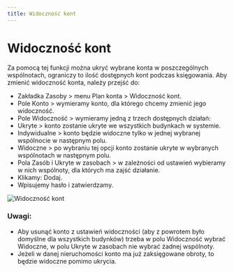 ```yaml
---
title: Widoczność kont
---
```

# Widoczność kont

Za pomocą tej funkcji można ukryć wybrane konta w poszczególnych wspólnotach, ograniczy to ilość dostępnych kont podczas księgowania. Aby zmienić widoczność konta, należy przejść do:

- Zakładka Zasoby > menu Plan konta > Widoczność kont.
- Pole Konto > wymieramy konto, dla którego chcemy zmienić jego widoczność.
- Pole Widoczność > wymieramy jedną z trzech dostępnych działań:
- Ukryte > konto zostanie ukryte we wszystkich budynkach w systemie.
- Indywidualne > konto będzie widoczne tylko w jednej wybranej wspólnocie w następnym polu.
- Widoczne > po wybraniu tej opcji konto zostanie ukryte w wybranych wspólnotach w następnym polu.
- Pola Zasób i Ukryte w zasobach > w zależności od ustawień wybieramy w nich wspólnoty, dla których ma zajść działanie.
- Klikamy: Dodaj.
- Wpisujemy hasło i zatwierdzamy.

![Widoczność kont](wodcnosckont.gif)

### Uwagi:

- Aby usunąć konto z ustawień widoczności (aby z powrotem było domyślne dla wszystkich budynków) trzeba w polu Widoczność wybrać Widoczne, w polu Ukryte w zasobach nie wybrać żadnej wspólnoty.
- Jeżeli w danej nieruchomości konto ma już zaksięgowane obroty, to będzie widoczne pomimo ukrycia.